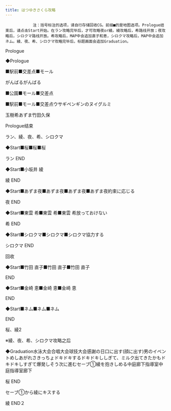```yaml
---
title: はつゆきさくら攻略
---
```


                注：括号标注的选项，请自行存储回收CG。前缀■的是地图选项。Prologue结束后，请点击Start开始。在ラン攻略完毕后，才可攻略夜or綾。綾攻略后，希路线开放；夜攻略后，シロクマ路线开放。希攻略后，MAP中会追加直子和恵，シロクマ攻略后，MAP中会追加ネム。綾、夜、希、シロクマ攻略完毕后，标题画面会追加Graduation。

Prologue

◆Prologue

■駅前■交差点■モール

がんばるがんばる

■公園■モール■交差点

■駅前■モール■交差点ウサギペンギンのヌイグルミ

玉樹希あずま竹田久保

Prologue结束

ラン、綾、夜、希、シロクマ

◆Start■桜■桜■桜

ラン END

◆Start■小坂井 綾

綾 END

◆Start■あずま夜■あずま夜■あずま夜■あずま夜約束に応じる

夜 END

◆Start■東雲 希■東雲 希■東雲 希放っておけない

希 END

◆Start■シロクマ■シロクマ■シロクマ協力する

シロクマ END

回收

◆Start■竹田 直子■竹田 直子■竹田 直子

END

◆Start■金崎 恵■金崎 恵■金崎 恵

END

◆Start■ネム■ネム■ネム

END

桜、綾2

※綾、夜、希、シロクマ攻略之后

◆Graduation水泳大会合唱大会球技大会感謝の日口に出す(顔に出す)男のイベントめしあがれさきっちょドキドキするドキドキししぎて、ミルク出てきたかもドキドキしすぎて爆発しそう次に進むセーブ①綾を抱きしめる中庭廊下指導室中庭指導室廊下

桜 END

セーブ①から綾にキスする

綾 END２
              

